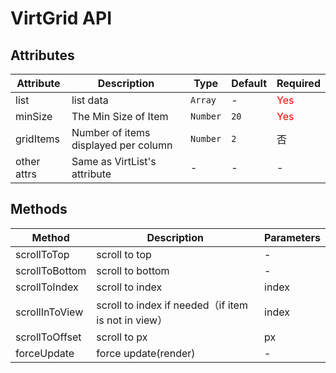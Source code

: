 # VirtGrid API

## Attributes

| Attribute   | Description                          | Type     | Default | Required                      |
| ----------- | ------------------------------------ | -------- | ------- | ----------------------------- |
| list        | list data                            | `Array`  | -       | <font color="#f00">Yes</font> |
| minSize     | The Min Size of Item                 | `Number` | `20`    | <font color="#f00">Yes</font> |
| gridItems   | Number of items displayed per column | `Number` | `2`     | 否                             |
| other attrs | Same as VirtList's attribute         | -        | -       | -                             |

## Methods

| Method         | Description                                       | Parameters |
| -------------- | ------------------------------------------------- | ---------- |
| scrollToTop    | scroll to top                                     | -          |
| scrollToBottom | scroll to bottom                                  | -          |
| scrollToIndex  | scroll to index                                   | index      |
| scrollInToView | scroll to index if needed（if item is not in view） | index      |
| scrollToOffset | scroll to px                                      | px         |
| forceUpdate    | force update(render)                              | -          |
